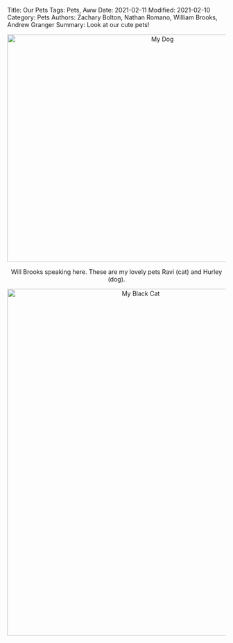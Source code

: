 Title: Our Pets
Tags: Pets, Aww
Date: 2021-02-11
Modified: 2021-02-10
Category: Pets
Authors: Zachary Bolton, Nathan Romano, William Brooks, Andrew Granger
Summary: Look at our cute pets!

<html>
    <head>
        <title>Our Pets</title>
        <meta name="tags" content="Pets, Aww" />
        <meta name="date" content="2021-02-11" />
        <meta name="modified" content="2021-02-10" />
        <meta name="category" content="Pets" />
        <meta name="authors" content="Zachary Bolton, Nathan Romano, William Brooks, Andrew Granger" />
        <meta name="summary" content="Look at our cute pets!" />
    </head>
    <body>
        <center><img src="images/Hurley.jpg" alt="My Dog" width="700" height="525">
        <p>Will Brooks speaking here. These are my lovely pets Ravi (cat) and Hurley (dog).</p>
        <img src="images/Ravi.jpg" alt="My Black Cat" width="600"height="800"></center>
    </body>
</html>
